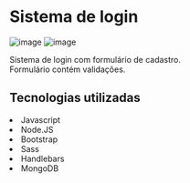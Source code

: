 # Sistema de login
![image](https://user-images.githubusercontent.com/69487022/123869665-a881a800-d907-11eb-835f-f91709f3695e.png)
![image](https://user-images.githubusercontent.com/69487022/123870440-b552cb80-d908-11eb-8c5a-c1f35f72f1bd.png)

Sistema de login com formulário de cadastro.
<br>
Formulário contém validações.

## Tecnologias utilizadas
<li>Javascript</li>
<li>Node.JS</li>
<li>Bootstrap</li>
<li>Sass</li>
<li>Handlebars</li>
<li>MongoDB</li>
